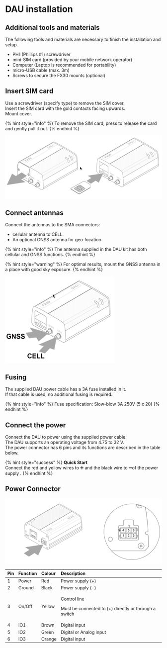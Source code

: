 # DAU installation

## Additional tools and materials

The following tools and materials are necessary to finish the installation and setup.

* PH1 \(Phillips \#1\) screwdriver
* mini-SIM card \(provided by your mobile network operator\)
* Computer \(Laptop is recommended for portability\)
* micro-USB cable \(max. 3m\)
* Screws to secure the FX30 mounts \(optional\)

## Insert SIM card

Use a screwdriver \(specify type\) to remove the SIM cover.  
Insert the SIM card with the gold contacts facing upwards.  
Mount cover.

{% hint style="info" %}
To remove the SIM card, press to release the card and gently pull it out.
{% endhint %}

 

![Remove cover and insert SIM](../.gitbook/assets/image%20%282%29.png)

## Connect antennas

Connect the antennas to the SMA connectors:

* cellular antenna to CELL.
* An optional GNSS antenna for geo-location.

{% hint style="info" %}
The antenna supplied in the DAU kit has both cellular and GNSS functions.
{% endhint %}

{% hint style="warning" %}
For optimal results, mount the GNSS antenna in a place with good sky exposure.
{% endhint %}

![](../.gitbook/assets/image%20%283%29.png)

## Fusing

The supplied DAU power cable has a 3A fuse installed in it.   
If that cable is used, no additional fusing is required.

{% hint style="info" %}
Fuse specification: Slow-blow 3A 250V  \(5 x 20\)
{% endhint %}

## Connect the power

Connect the DAU to power using the supplied power cable.  
The DAU supports an operating voltage from 4.75 to 32 V.  
The power connector has 6 pins and its functions are described in the table below.

{% hint style="success" %}
**Quick Start**  
Connect the red and yellow wires to ➕ and the black wire to ➖of the power supply .
{% endhint %}

## Power Connector

![](../.gitbook/assets/image%20%286%29.png)

<table>
  <thead>
    <tr>
      <th style="text-align:left">Pin</th>
      <th style="text-align:left">Function</th>
      <th style="text-align:left">Colour</th>
      <th style="text-align:left">Description</th>
    </tr>
  </thead>
  <tbody>
    <tr>
      <td style="text-align:left">1</td>
      <td style="text-align:left">Power</td>
      <td style="text-align:left">Red</td>
      <td style="text-align:left">Power supply (+)</td>
    </tr>
    <tr>
      <td style="text-align:left">2</td>
      <td style="text-align:left">Ground</td>
      <td style="text-align:left">Black</td>
      <td style="text-align:left">Power supply (-)</td>
    </tr>
    <tr>
      <td style="text-align:left">3</td>
      <td style="text-align:left">On/Off</td>
      <td style="text-align:left">Yellow</td>
      <td style="text-align:left">
        <p>Control line</p>
        <p>Must be connected to (+) directly or through a switch</p>
      </td>
    </tr>
    <tr>
      <td style="text-align:left">4</td>
      <td style="text-align:left">IO1</td>
      <td style="text-align:left">Brown</td>
      <td style="text-align:left">Digital input</td>
    </tr>
    <tr>
      <td style="text-align:left">5</td>
      <td style="text-align:left">IO2</td>
      <td style="text-align:left">Green</td>
      <td style="text-align:left">Digital or Analog input</td>
    </tr>
    <tr>
      <td style="text-align:left">6</td>
      <td style="text-align:left">IO3</td>
      <td style="text-align:left">Orange</td>
      <td style="text-align:left">Digital input</td>
    </tr>
  </tbody>
</table>


